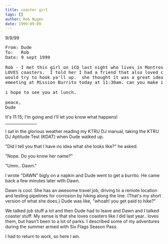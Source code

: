 ```yaml
---
title: coaster girl
tags: []
author: Rob Nugen
date: 1999-09-09
---
```


<p class=date>9/9/99</p>

<pre>
From: Dude
To:   Rob
Date: 9 sept 1999

Rob - I met this girl on iCQ last night who lives in Montrose are and
LOVES coasters.  I told her I had a friend that also loved coasters and
would try to hook ya'll up.  she thought it was a great idea.  we ar
emeeting at Mission Burrito today at 11:30am. can you make it?

i hope to see you at lunch.

peace,
Dude
</pre>

<p>It's 11:15; I'm going and I'll let you know what happens!

<p><hr align="left" width="20%">

<p>I sat in the glorious weather reading my KTRU DJ manual, taking the KTRU DJ Aptitude Test (KDAT) when Dude walked up.

<p>"Did I tell you that I have no idea what she looks like?" he asked.

<p>"Nope.  Do you know her name?"

<p>"Umm..  Dawn."

<p>I wrote "DAWN" bigly on a napkin and Dude went to get a burrito. He came back a few minutes later with Dawn.

<p>Dawn is cool. She has an awesome travel job, driving to a remote location and testing pipelines for corrosion by hiking along the line. (That's my short version of what she does.)  Dude was like, "whoah! you get paid to hike?"  

<p>We talked job stuff a lot and then Dude had to leave and Dawn and I talked coaster stuff. My sense is that she loves coasters like I did last year.. loves them, but hasn't been to a lot of parks. I described some of my adventures during the summer armed with Six Flags Season Pass.

<p>I had to return to work, so here I am.
